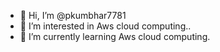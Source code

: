 - 👋 Hi, I’m @pkumbhar7781
- 👀 I’m interested in Aws cloud computing..
- 🌱 I’m currently learning Aws cloud computing.

<!---
pkumbhar7781/pkumbhar7781 is a ✨ special ✨ repository because its `README.md` (this file) appears on your GitHub profile.
You can click the Preview link to take a look at your changes.
--->
